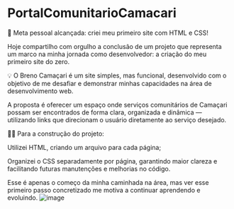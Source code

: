 # PortalComunitarioCamacari
🚀 Meta pessoal alcançada: criei meu primeiro site com HTML e CSS!

Hoje compartilho com orgulho a conclusão de um projeto que representa um marco na minha jornada como desenvolvedor: a criação do meu primeiro site do zero.

💡 O Breno Camaçari é um site simples, mas funcional, desenvolvido com o objetivo de me desafiar e demonstrar minhas capacidades na área de desenvolvimento web.

A proposta é oferecer um espaço onde serviços comunitários de Camaçari possam ser encontrados de forma clara, organizada e dinâmica — utilizando links que direcionam o usuário diretamente ao serviço desejado.

👨‍💻 Para a construção do projeto:

Utilizei HTML, criando um arquivo para cada página;

Organizei o CSS separadamente por página, garantindo maior clareza e facilitando futuras manutenções e melhorias no código.

Esse é apenas o começo da minha caminhada na área, mas ver esse primeiro passo concretizado me motiva a continuar aprendendo e evoluindo.
![image](https://github.com/user-attachments/assets/a9ded964-a426-4b5c-8506-9fd5be96db31)
